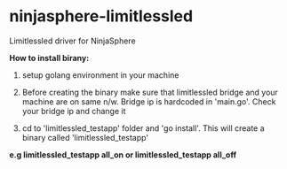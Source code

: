 # ninjasphere-limitlessled
Limitlessled driver for NinjaSphere


**How to install birany:**

1. setup golang environment in your machine

2. Before creating the binary make sure that limitlessled bridge and your machine are on same n/w. Bridge ip is hardcoded in 'main.go'. Check your bridge ip and change it

3. cd to 'limitlessled_testapp' folder and 'go install'. This will create a binary called 'limitlessled_testapp'

**e.g limitlessled_testapp all_on or limitlessled_testapp all_off**
